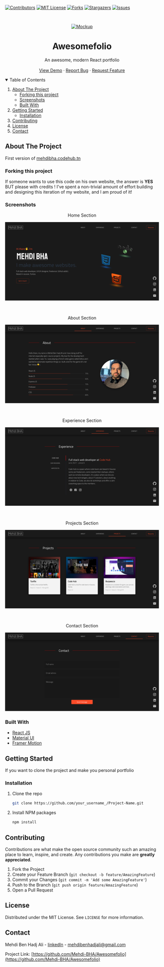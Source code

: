 [![Contributors][contributors-shield]][contributors-url]
[![MIT License][license-shield]][license-url]
[![Forks][forks-shield]][forks-url]
[![Stargazers][stars-shield]][stars-url]
[![Issues][issues-shield]][issues-url]

<!-- PROJECT PREVIEW -->
<br />
<p align="center">
  <a href="https://github.com/Mehdi-BHA/Awesomefolio">
    <img src="images/mockup.png" alt="Mockup" width="80" height="80">
  </a>

  <h1 align="center">Awesomefolio</h3>

  <p align="center">
    An awesome, modern React portfolio
    <br />
    <br />
    <a href="https://mehdibha.codehub.tn">View Demo</a>
    ·
    <a href="https://github.com/Mehdi-BHA/Awesomefolio/issues">Report Bug</a>
    ·
    <a href="https://github.com/Mehdi-BHA/Awesomefolio/issues">Request Feature</a>
  </p>
</p>

<!-- TABLE OF CONTENTS -->
<details open="open">
  <summary>Table of Contents</summary>
  <ol>
    <li>
      <a href="#about-the-project">About The Project</a>
      <ul>
        <li><a href="#built-with">Forking this project</a></li>
        <li><a href="#built-with">Screenshots</a></li>
        <li><a href="#built-with">Built With</a></li>
      </ul>
    </li>
    <li>
      <a href="#getting-started">Getting Started</a>
      <ul>
        <li><a href="#installation">Installation</a></li>
      </ul>
    </li>
    <li><a href="#contributing">Contributing</a></li>
    <li><a href="#license">License</a></li>
    <li><a href="#contact">Contact</a></li>
  </ol>
</details>

<!-- ABOUT THE PROJECT -->
## About The Project

First version of <a href="https://mehdibha.codehub.tn" target="_blank">mehdibha.codehub.tn</a>

### Forking this project
If someone wants to use this code on his own website, the answer is **YES** BUT please with credits !
I've spent a non-trivial amount of effort building and designing this iteration of my website, and I am proud of it!

### Screenshots

<p align="center">
  <p align="center">Home Section</p>
  <img src="screenshots/home.png" alt="Home section">
</p>
<br />
<p align="center">
  <p align="center">About Section</p>
  <img src="screenshots/about.png" alt="About section">
</p>
<br />
<p align="center">
  <p align="center">Experience Section</p>
  <img src="screenshots/experience.png" alt="Experience section">
</p>
<br />
<p align="center">
  <p align="center">Projects Section</p>
  <img src="screenshots/projects.png" alt="Projects section">
</p>
<br />
<p align="center">
  <p align="center">Contact Section</p>
  <img src="screenshots/contact.png" alt="Contact section">
</p>

### Built With

* [React JS](https://reactjs.org/)
* [Material UI](https://material-ui.com/)
* [Framer Motion](https://www.framer.com/motion/)

<!-- GETTING STARTED -->
## Getting Started

If you want to clone the project and make you personal portfolio

### Installation

1. Clone the repo
   ```sh
   git clone https://github.com/your_username_/Project-Name.git
   ```
2. Install NPM packages
   ```sh
   npm install
   ```

<!-- CONTRIBUTING -->
## Contributing

Contributions are what make the open source community such an amazing place to learn, inspire, and create. Any contributions you make are **greatly appreciated**.

1. Fork the Project
2. Create your Feature Branch (`git checkout -b feature/AmazingFeature`)
3. Commit your Changes (`git commit -m 'Add some AmazingFeature'`)
4. Push to the Branch (`git push origin feature/AmazingFeature`)
5. Open a Pull Request

<!-- LICENSE -->
## License

Distributed under the MIT License. See `LICENSE` for more information.


<!-- CONTACT -->
## Contact

Mehdi Ben Hadj Ali - [linkedIn](https://www.linkedin.com/in/mehdibha/) - mehdibenhadjali@gmail.com

Project Link: [https://github.com/Mehdi-BHA/Awesomefolio](https://github.com/Mehdi-BHA/Awesomefolio)


<!-- MARKDOWN LINKS & IMAGES -->
<!-- https://www.markdownguide.org/basic-syntax/#reference-style-links -->
[contributors-shield]: https://img.shields.io/github/contributors/Mehdi-BHA/Awesomefolio.svg?style=for-the-badge
[contributors-url]: https://github.com/Mehdi-BHA/Awesomefolio/graphs/contributors
[forks-shield]: https://img.shields.io/github/forks/Mehdi-BHA/Awesomefolio.svg?style=for-the-badge
[forks-url]: https://github.com/Mehdi-BHA/Awesomefolio.svg/network/members
[stars-shield]: https://img.shields.io/github/stars/Mehdi-BHA/Awesomefolio.svg?style=for-the-badge
[stars-url]: https://github.com/Mehdi-BHA/Awesomefolio.svg/stargazers
[issues-shield]: https://img.shields.io/github/issues/Mehdi-BHA/Awesomefolio.svg?style=for-the-badge
[issues-url]: https://github.com/Mehdi-BHA/Awesomefolio.svg/issues
[license-shield]: https://img.shields.io/github/license/Mehdi-BHA/Awesomefolio.svg?style=for-the-badge
[license-url]: https://github.com/Mehdi-BHA/Awesomefolio.svg/blob/master/LICENSE.txt

